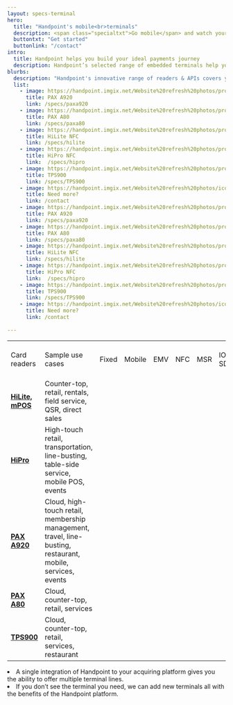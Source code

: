 ```yaml
---
layout: specs-terminal
hero:
  title: "Handpoint's mobile<br>terminals"
  description: <span class="specialtxt">Go mobile</span> and watch your <br>merchants grow
  buttontxt: "Get started"
  buttonlink: "/contact"
intro:
  title: Handpoint helps you build your ideal payments journey
  description: Handpoint’s selected range of embedded terminals help you grow. <br> Smart. Integrated. Cost-effective. Revenue-driving.<br>
blurbs:
  description: "Handpoint's innovative range of readers & APIs covers your key use cases. <br> Find the right solution:"
  list: 
    - image: https://handpoint.imgix.net/Website%20refresh%20photos/product-images/SmartPOS_clean.png
      title: PAX A920
      link: /specs/paxa920
    - image: https://handpoint.imgix.net/Website%20refresh%20photos/product-images/Pax_A80.png
      title: PAX A80
      link: /specs/paxa80
    - image: https://handpoint.imgix.net/Website%20refresh%20photos/product-images/HiLite_big.jpg?fit=crop&crop=focalpoint&fp-y=.53&h=750&w=600&fp-z=4.5&fp-x=.5
      title: HiLite NFC
      link: /specs/hilite
    - image: https://handpoint.imgix.net/Website%20refresh%20photos/product-images/HiPro_and_Sled2.png?w=300
      title: HiPro NFC
      link:  /specs/hipro
    - image: https://handpoint.imgix.net/Website%20refresh%20photos/product-images/TPS900_zoom.png
      title: TPS900
      link: /specs/TPS900
    - image: https://handpoint.imgix.net/Website%20refresh%20photos/icons/ico11.svg
      title: Need more?
      link: /contact
    - image: https://handpoint.imgix.net/Website%20refresh%20photos/product-images/SmartPOS_clean.png
      title: PAX A920
      link: /specs/paxa920
    - image: https://handpoint.imgix.net/Website%20refresh%20photos/product-images/Pax_A80.png
      title: PAX A80
      link: /specs/paxa80
    - image: https://handpoint.imgix.net/Website%20refresh%20photos/product-images/HiLite_big.jpg?fit=crop&crop=focalpoint&fp-y=.53&h=750&w=600&fp-z=4.5&fp-x=.5
      title: HiLite NFC
      link: /specs/hilite
    - image: https://handpoint.imgix.net/Website%20refresh%20photos/product-images/HiPro_and_Sled2.png?w=300
      title: HiPro NFC
      link:  /specs/hipro
    - image: https://handpoint.imgix.net/Website%20refresh%20photos/product-images/TPS900_zoom.png
      title: TPS900
      link: /specs/TPS900
    - image: https://handpoint.imgix.net/Website%20refresh%20photos/icons/ico11.svg
      title: Need more?
      link: /contact
      
---
```


<table class="table table-striped table-custom">
  <tbody>
    <tr class="table-custom-header">
      <td>Card readers</td>
      <td>Sample use cases</td>
      <td>Fixed</td>
      <td>Mobile</td>
      <td>EMV</td>
      <td>NFC</td>
      <td>MSR</td>
      <td>IOS SDK</td>
      <td>Android SDK</td>
      <td>Windows SDK</td>
      <td>Express SDK</td>
      <td>REST API or JS</td>
      <td>Barcode scanner</td>
      <td>Stand-alone integrated ready</td>
    </tr>
    <tr>
      <td><b><a href="/specs/hilite">HiLite, mPOS</a></b></td>
      <td>Counter-top, retail, rentals, field service, QSR, direct sales</td>
      <td><i class="fas fa-check"></i></td>
      <td><i class="fas fa-check"></i></td>
      <td><i class="fas fa-check"></i></td>
      <td><i class="fas fa-check"></i></td>
      <td><i class="fas fa-check"></i></td>
      <td><i class="fas fa-check"></i></td>
      <td><i class="fas fa-check"></i></td>
      <td><i class="fas fa-check"></i></td>
      <td><i class="fas fa-check"></i></td>
      <td>&nbsp;</td>
      <td>&nbsp;</td>
      <td>&nbsp;</td>
    </tr>
    <tr>
      <td><b><a href="/specs/hipro">HiPro</a></b></td>
      <td>High-touch retail, transportation, line-busting, table-side service, mobile POS, events</td>
      <td>&nbsp;</td>
      <td><i class="fas fa-check"></i></td>
      <td><i class="fas fa-check"></i></td>
      <td><i class="fas fa-check"></i></td>
      <td><i class="fas fa-check"></i></td>
      <td><i class="fas fa-check"></i></td>
      <td>&nbsp;</td>
      <td>&nbsp;</td>
      <td><i class="fas fa-check"></i></td>
      <td>&nbsp;</td>
      <td><i class="fas fa-check"></i></td>
      <td><i class="fas fa-check"></i></td>
    </tr>
    <tr>
      <td><b><a href="/specs/paxa920">PAX A920</a></b></td>
      <td>Cloud, high-touch retail, membership management, travel, line-busting, restaurant, mobile, services, events</td>
      <td><i class="fas fa-check"></i></td>
      <td><i class="fas fa-check"></i></td>
      <td><i class="fas fa-check"></i></td>
      <td><i class="fas fa-check"></i></td>
      <td><i class="fas fa-check"></i></td>
      <td>&nbsp;</td>
      <td><i class="fas fa-check"></i></td>
      <td>&nbsp;</td>
      <td>&nbsp;</td>
      <td><i class="fas fa-check"></i></td>
      <td><i class="fas fa-check"></i></td>
      <td><i class="fas fa-check"></i></td>
    </tr>
        <tr>
      <td><b><a href="/specs/paxa80">PAX A80</a></b></td>
      <td>Cloud, counter-top, retail, services</td>
      <td><i class="fas fa-check"></i></td>
      <td><i class="fas fa-check"></i></td>
      <td><i class="fas fa-check"></i></td>
      <td><i class="fas fa-check"></i></td>
      <td><i class="fas fa-check"></i></td>
      <td>&nbsp;</td>
      <td><i class="fas fa-check"></i></td>
      <td>&nbsp;</td>
      <td>&nbsp;</td>
      <td><i class="fas fa-check"></i></td>
      <td><i class="fas fa-check"></i></td>
      <td><i class="fas fa-check"></i></td>
    </tr>
        <tr>
      <td><b><a href="/specs/TPS900"> TPS900</a></b></td>
      <td>Cloud, counter-top, retail, services, restaurant</td>
      <td class="fa-check-orange"><i class="fas fa-check"></i></td>
      <td class="fa-check-orange"><i class="fas fa-check"></i></td>
      <td class="fa-check-orange"><i class="fas fa-check"></i></td>
      <td class="fa-check-orange"><i class="fas fa-check"></i></td>
      <td class="fa-check-orange"><i class="fas fa-check"></i></td>
      <td class="fa-check-orange"><i class="fas fa-check"></i></td>
      <td class="fa-check-orange"><i class="fas fa-check"></i></td>
      <td class="fa-check-orange"><i class="fas fa-check"></i></td>
      <td class="fa-check-orange"><i class="fas fa-check"></i></td>
      <td class="fa-check-orange"><i class="fas fa-check"></i></td>
      <td class="fa-check-orange"><i class="fas fa-check"></i></td>
      <td class="fa-check-orange"><i class="fas fa-check"></i></td>        
    </tr>
  </tbody>
</table>
  

<li>A single integration of Handpoint to your acquiring platform gives you the ability to offer multiple terminal lines.</li>
<li>If you don’t see the terminal you need, we can add new terminals all with the benefits of the Handpoint platform.</li>
